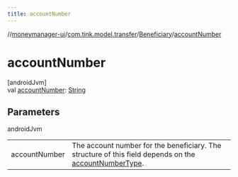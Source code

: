 ```yaml
---
title: accountNumber
---
```

//[moneymanager-ui](../../../index.html)/[com.tink.model.transfer](../index.html)/[Beneficiary](index.html)/[accountNumber](account-number.html)



# accountNumber



[androidJvm]\
val [accountNumber](account-number.html): [String](https://kotlinlang.org/api/latest/jvm/stdlib/kotlin/-string/index.html)



## Parameters


androidJvm

| | |
|---|---|
| accountNumber | The account number for the beneficiary. The structure of this field depends on the [accountNumberType](account-number-type.html). |





